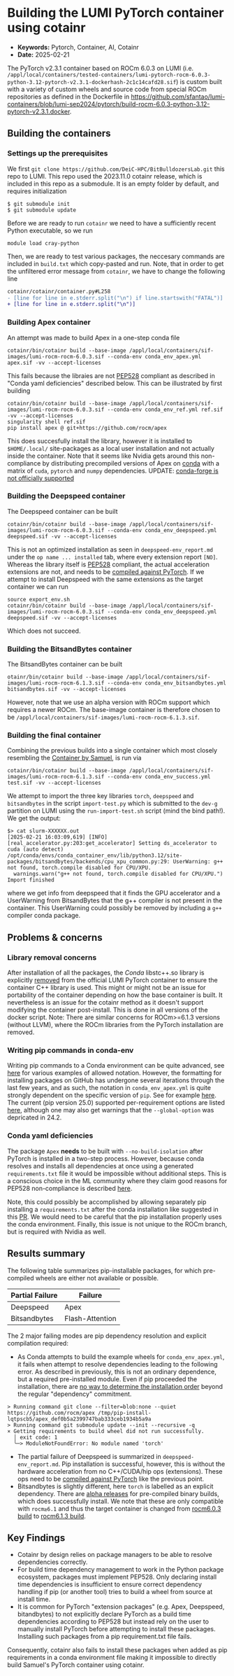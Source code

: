 # Building the LUMI PyTorch container using cotainr

- **Keywords:** Pytorch, Container, AI, Cotainr
- **Date:** 2025-02-21

The PyTorch v2.3.1 container based on ROCm 6.0.3 on LUMI (i.e. `/appl/local/containers/tested-containers/lumi-pytorch-rocm-6.0.3-python-3.12-pytorch-v2.3.1-dockerhash-2c1c14cafd28.sif`) is custom built with a variety of custom wheels and source code from special ROCm repositories as defined in the Dockerfile in https://github.com/sfantao/lumi-containers/blob/lumi-sep2024/pytorch/build-rocm-6.0.3-python-3.12-pytorch-v2.3.1.docker.

## Building the containers
### Settings up the prerequisites
We first `git clone https://github.com/DeiC-HPC/BitBulldozersLab.git` this repo to LUMI.
This repo used the 2023.11.0 cotainr release, which is included in this repo as a submodule. It is an empty folder by default, and requires initialization 
```
$ git submodule init
$ git submodule update
```
Before we are ready to run `cotainr` we need to have a sufficiently recent Python executable, so we run
```
module load cray-python
```
Then, we are ready to test various packages, the neccesary commands are included in `build.txt` which copy-pasted and run. Note, that in order to get the unfiltered error message from `cotainr`, we have to change the following line
```diff
cotainr/cotainr/container.py#L258
- [line for line in e.stderr.split("\n") if line.startswith("FATAL")]
+ [line for line in e.stderr.split("\n")]

```

### Building Apex container
An attempt was made to build Apex in a one-step conda file
```
cotainr/bin/cotainr build --base-image /appl/local/containers/sif-images/lumi-rocm-rocm-6.0.3.sif --conda-env conda_env_apex.yml apex.sif -vv --accept-licenses
```
This fails because the libraies are not [PEP528](https://peps.python.org/pep-0518/) compliant as described in "Conda yaml deficiencies" described below. This can be illustrated by first building
```
cotainr/bin/cotainr build --base-image /appl/local/containers/sif-images/lumi-rocm-rocm-6.0.3.sif --conda-env conda_env_ref.yml ref.sif -vv --accept-licenses
singularity shell ref.sif
pip install apex @ git+https://github.com/rocm/apex
```
This does succesfully install the library, however it is installed to `$HOME/.local/` site-packages as a local user installation and not actually inside the container. Note that it seems like Nvidia gets around this non-compliance by distributing precompiled versions of Apex on [conda](https://anaconda.org/conda-forge/nvidia-apex/files) with a matrix of `cuda`, `pytorch` and `numpy` dependencies.
UPDATE: [conda-forge is not officially supported](https://github.com/NVIDIA/apex/issues/1561#issuecomment-1373451443)

### Building the Deepspeed container
The Deepspeed container can be built
```
cotainr/bin/cotainr build --base-image /appl/local/containers/sif-images/lumi-rocm-rocm-6.0.3.sif --conda-env conda_env_deepspeed.yml deepspeed.sif -vv --accept-licenses
```
This is not an optimized installation as seen in `deepspeed-env_report.md` under the `op name ... installed` tab, where every extension report `[NO]`. Whereas the library itself is [PEP528](https://peps.python.org/pep-0518/) compliant, the actual acceleration extensions are not, and needs to be [compiled against PyTorch](https://www.deepspeed.ai/tutorials/advanced-install/#pre-install-deepspeed-ops). If we attempt to install Deepspeed with the same extensions as the target container we can run
```
source export_env.sh
cotainr/bin/cotainr build --base-image /appl/local/containers/sif-images/lumi-rocm-rocm-6.0.3.sif --conda-env conda_env_deepspeed.yml deepspeed.sif -vv --accept-licenses
```
Which does not succeed.

### Building the BitsandBytes container
The BitsandBytes container can be built
```
otainr/bin/cotainr build --base-image /appl/local/containers/sif-images/lumi-rocm-rocm-6.1.3.sif --conda-env conda_env_bitsandbytes.yml bitsandbytes.sif -vv --accept-licenses
```
However, note that we use an alpha version with ROCm support which requires a newer ROCm. The base-image container is therefore chosen to be `/appl/local/containers/sif-images/lumi-rocm-rocm-6.1.3.sif`.

### Building the final container

Combining the previous builds into a single container which most closely resembling the [Container by Samuel](https://github.com/sfantao/lumi-containers/blob/lumi-sep2024/pytorch/build-rocm-6.1.3-python-3.12-pytorch-v2.4.1.docker), is run via
```
cotainr/bin/cotainr build --base-image /appl/local/containers/sif-images/lumi-rocm-rocm-6.1.3.sif --conda-env conda_env_success.yml test.sif -vv --accept-licenses
```
We attempt to import the three key libraries `torch`, `deepspeed` and `bitsandbytes` in the script `import-test.py` which is submitted to the `dev-g` partition on LUMI using the `run-import-test.sh` script (mind the bind path!). We get the output:
```
$> cat slurm-XXXXXX.out 
[2025-02-21 16:03:09,619] [INFO] [real_accelerator.py:203:get_accelerator] Setting ds_accelerator to cuda (auto detect)
/opt/conda/envs/conda_container_env/lib/python3.12/site-packages/bitsandbytes/backends/cpu_xpu_common.py:29: UserWarning: g++ not found, torch.compile disabled for CPU/XPU.
  warnings.warn("g++ not found, torch.compile disabled for CPU/XPU.")
Import finished
```
where we get info from deepspeed that it finds the GPU accelerator and a UserWarning from BitsandBytes that the g++ compiler is not present in the container. This UserWarning could possibly be removed by including a `g++` compiler conda package.

## Problems & concerns

### Library removal concerns
After installation of all the packages, the _Conda_ libstc++.so library  is explicitly [removed](https://github.com/sfantao/lumi-containers/blob/lumi-sep2024/common/Dockerfile.no-torch-libstdc%2B%2B) from the official LUMI PyTorch container to ensure the container C++ library is used. This might or might not be an issue for portability of the container depending on how the base container is built. It nevertheless is an issue for the cotainr method as it doesn't support modifying the container post-install. This is done in all versions of the docker script. Note: There are similar concerns for ROCm>=6.1.3 versions (without LLVM), where the ROCm libraries from the PyTorch installation are removed.

### Writing pip commands in conda-env
Writing pip commands to a Conda environment can be quite advanced, see [here](https://github.com/conda/conda/blob/main/tests/env/support/advanced-pip/environment.yml) for various examples of allowed notation. However, the formatting for installing packages on GitHub has undergone several iterations through the last few years, and as such, the notation in `conda_env_apex.yml` is quite strongly dependent on the specific version of `pip`. See for example [here](https://github.com/pypa/pip/pull/11617). The current (pip version 25.0) supported per-requirement options are listed [here](https://pip.pypa.io/en/latest/reference/requirements-file-format/#per-requirement-options), although one may also get warnings that the `--global-option` was depricated in 24.2.

### Conda yaml deficiencies
The package `Apex` **needs** to be built with `--no-build-isolation` after PyTorch is installed in a two-step process. However, because conda resolves and installs all dependencies at once using a generated `requirements.txt` file it would be impossible without additional steps. This is a conscious choice in the ML community where they claim good reasons for PEP528 non-compliance is described [here](https://github.com/astral-sh/uv/issues/1715).

Note, this could possibly be accomplished by allowing separately pip installing a `requirements.txt` after the conda installation like suggested in this [PR](https://github.com/DeiC-HPC/cotainr/pull/55). We would need to be careful that the pip installation properly uses the conda environment. Finally, this issue is not unique to the ROCm branch, but is required with Nvidia as well. 


## Results summary
The following table summarizes pip-installable packages, for which pre-compiled wheels are either not available or possible.

| Partial Failure | Failure         |
| --------------- | --------------- |
| Deepspeed       | Apex            |
| Bitsandbytes    | Flash-Attention |

The 2 major failing modes are pip dependency resolution and explicit compilation required:
- As Conda attempts to build the example wheels for `conda_env_apex.yml`, it fails when attempt to resolve dependencies leading to the following error. As described in previously, this is not an ordinary dependence, but a required pre-installed module. Even if pip proceeded the installation, there are [no way to determine the installation order](https://pip.pypa.io/en/stable/cli/pip_install/#installation-order) beyond the regular "dependency" commitment. 
```pip
> Running command git clone --filter=blob:none --quiet https://github.com/rocm/apex /tmp/pip-install-lqtpscb5/apex_def0b5a2399747bab333ceb1934b5a9a           
> Running command git submodule update --init --recursive -q
× Getting requirements to build wheel did not run successfully.
  │ exit code: 1
  ╰─> ModuleNotFoundError: No module named 'torch'
``` 
- The partial failure of Deepspeed is summarized in `deepspeed-env_report.md`. Pip installation is successful, however, this is without the hardware acceleration from no C++/CUDA/hip ops (extensions). These ops need to be [compiled against PyTorch](https://www.deepspeed.ai/tutorials/advanced-install/#pre-install-deepspeed-ops) like the previous point.
- Bitsandbytes is slightly different, here `torch` is labelled as an explicit dependency. There are [alpha releases](https://huggingface.co/docs/bitsandbytes/main/en/installation?backend=AMD+ROCm&platform=Linux#multi-backend-pip) for pre-compiled binary builds, which does successfully install. We note that these are only compatible with `rocm≥6.1` and thus the target container is changed from [rocm6.0.3 build](https://github.com/sfantao/lumi-containers/blob/lumi-sep2024/pytorch/build-rocm-6.0.3-python-3.12-pytorch-v2.3.1.docker) to [rocm6.1.3 build](https://github.com/sfantao/lumi-containers/blob/lumi-sep2024/pytorch/build-rocm-6.1.3-python-3.12-pytorch-v2.4.1.docker).

## Key Findings

- Cotainr by design relies on package managers to be able to resolve dependencies correctly.
- For build time dependency management to work in the Python package ecosystem, packages must implement PEP528. Only declaring install time dependencies is insufficient to ensure correct dependency handling if pip (or another tool) tries to build a wheel from source at install time.
- It is common for PyTorch "extension packages" (e.g. Apex, Deepspeed, bitandbytes) to not explicitly declare PyTorch as a build time dependencies according to PEP528 but instead rely on the user to manually install PyTorch before attempting to install these packages. Installing such packages from a pip requirement.txt file fails.

Consequently, cotainr also fails to install these packages when added as pip requirements in a conda environment file making it impossible to directly build Samuel's PyTorch container using cotainr.